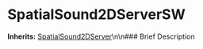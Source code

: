 #  SpatialSound2DServerSW  
**Inherits:** [SpatialSound2DServer](class_spatialsound2dserver)\\n\\n###  Brief Description  

